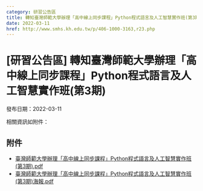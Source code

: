 ```yaml
---
category: 研習公告區
title: 轉知臺灣師範大學辦理「高中線上同步課程」Python程式語言及人工智慧實作班(第3期)
date: 2022-03-11
href: http://www.smhs.kh.edu.tw/p/406-1000-3163,r23.php
---
```


# [研習公告區] 轉知臺灣師範大學辦理「高中線上同步課程」Python程式語言及人工智慧實作班(第3期)

發布日期：2022-03-11

相關資訊如附件：

## 附件

- [臺灣師範大學辦理「高中線上同步課程」Python程式語言及人工智慧實作班(第3期).pdf](https://www.smhs.kh.edu.tw/var/file/0/1000/attach/59/pta_2936_1736145_58075.pdf)
- [臺灣師範大學辦理「高中線上同步課程」Python程式語言及人工智慧實作班(第3期)海報.pdf](https://www.smhs.kh.edu.tw/var/file/0/1000/attach/59/pta_2937_9091949_58075.pdf)
